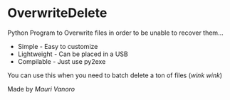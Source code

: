 # OverwriteDelete
Python Program to Overwrite files in order to be unable to recover them...

<ul>
<li> Simple - Easy to customize</li>
<li> Lightweight - Can be placed in a USB</li>
<li> Compilable - Just use py2exe </li>
</ul>

You can use this when you need to batch delete a ton of files (<i>*wink* *wink*</i>)

Made by <i>Mauri Vanoro</i>
